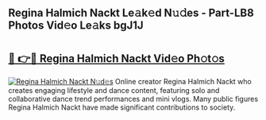 ## Regina Halmich Nackt Le𝚊k𝚎d N𝚞𝚍es - Part-LB8 Photos Vid𝚎o Le𝚊ks bgJ1J

# <h2><a href="http://fb0beq.evod.top/?m=Regina+Halmich+Nackt">🔗 👉🔴 Regina Halmich Nackt Vid𝚎o Ph𝚘t𝚘s</a></h2>

[![Regina Halmich Nackt N𝚞d𝚎s](https://i.imgur.com/8V9OHl7.gif)](http://fb0beq.evod.top/?m=Regina+Halmich+Nackt)
Online creator Regina Halmich Nackt who creates engaging lifestyle and dance content, featuring solo and collaborative dance trend performances and mini vlogs. Many public figures Regina Halmich Nackt have made significant contributions to society. 

